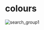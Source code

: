 # colours
![search_group1](https://user-images.githubusercontent.com/22565449/30390853-70dcb618-9885-11e7-8ff4-7ee4a977bcfb.png)
